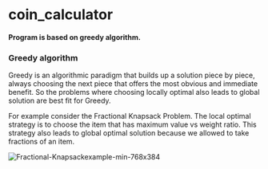 # coin_calculator
#### Program is based on greedy algorithm.
### Greedy algorithm
Greedy is an algorithmic paradigm that builds up a solution piece by piece, always choosing the next piece that offers the most obvious and immediate benefit. So the problems where choosing locally optimal also leads to global solution are best fit for Greedy.

For example consider the Fractional Knapsack Problem. The local optimal strategy is to choose the item that has maximum value vs weight ratio. This strategy also leads to global optimal solution because we allowed to take fractions of an item.

![Fractional-Knapsackexample-min-768x384](https://www.geeksforgeeks.org/wp-content/uploads/Fractional-Knapsackexample-min-768x384.png)
